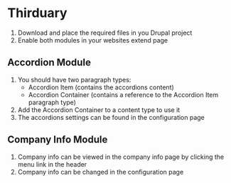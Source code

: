 # Thirduary
1. Download and place the required files in you Drupal project
2. Enable both modules in your websites extend page
## Accordion Module
1. You should have two paragraph types:
   - Accordion Item (contains the accordions content)
   - Accordion Container (contains a reference to the Accordion Item paragraph type)
2. Add the Accordion Container to a content type to use it
3. The accordions settings can be found in the configuration page
## Company Info Module
1. Company info can be viewed in the company info page by clicking the menu link in the header
2. Company info can be changed in the configuration page
